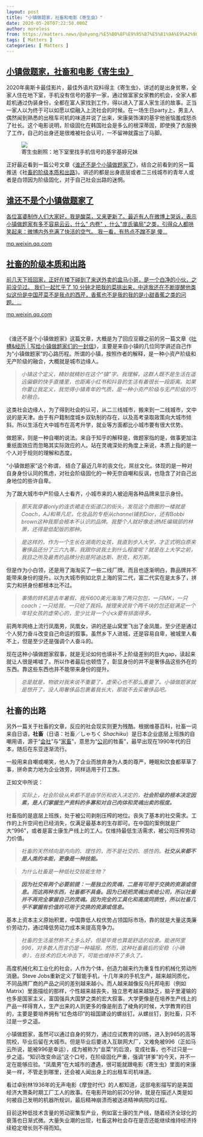 ```yaml
---
layout: post
title: "小镇做题家，社畜和电影《寄生虫》"
date: 2020-05-28T07:22:58.000Z
author: moreless
from: https://matters.news/@ahyong/%E5%B0%8F%E9%95%87%E5%81%9A%E9%A2%98%E5%AE%B6-%E7%A4%BE%E7%95%9C%E5%92%8C%E7%94%B5%E5%BD%B1-%E5%AF%84%E7%94%9F%E8%99%AB-bafyreic7ktc65ys2jyssdr7xtyvaxgbzejxoxcroytfkz23dbjpiyirdha
tags: [ Matters ]
categories: [ Matters ]
---
```

<!--1590650578000-->
[小镇做题家，社畜和电影《寄生虫》](https://matters.news/@ahyong/%E5%B0%8F%E9%95%87%E5%81%9A%E9%A2%98%E5%AE%B6-%E7%A4%BE%E7%95%9C%E5%92%8C%E7%94%B5%E5%BD%B1-%E5%AF%84%E7%94%9F%E8%99%AB-bafyreic7ktc65ys2jyssdr7xtyvaxgbzejxoxcroytfkz23dbjpiyirdha)
------

<div>
<p>2020年奥斯卡最佳影片，最佳外语片双料得主《寄生虫》，讲述的是出身贫寒，全家人住在地下室，手机没有信号的基宇一家，通过做富家女家教的机会，全家人都趁机通过伪装身份，全都在富人家找到工作，得以进入了富人家生活的故事。正当一家人以为终于可以如愿以偿融入上流社会的时候。在一场生日party上，男主人偶然闻到熟悉的出租车司机的味道并说了出来，宋康昊饰演的基宇他爸恼羞成怒杀了社长。这个电影说明，阶级固化在韩国社会是多么的根深蒂固，即使换了衣服换了工作，自己的出身还是很难被社会认可，一不留神就露出了马脚。</p><figure class="image"><img src="https://assets.matters.news/embed/c4726086-24b2-4c02-b4d4-b9860a98715e.jpeg" data-asset-id="c4726086-24b2-4c02-b4d4-b9860a98715e" referrerpolicy="no-referrer"><figcaption><span>寄生虫剧照：地下室里找手机信号的基宇基婷兄妹</span></figcaption></figure><p>正好最近看到一篇公号文章《<a href="https://mp.weixin.qq.com/s?__biz=MzAwOTA4MDA4Mw==&mid=2247483672&idx=1&sn=866a5383d089c67745a69fd87f9013b9&chksm=9b645d64ac13d472c6e6c79d1bdfa99d489da42e74175a91871d217640fe3d3a29fcd1c212f8&mpshare=1&scene=1&srcid=&sharer_sharetime=1590508476029&sharer_shareid=3e88cd9408b56f95efa61fc80214c8b6&exportkey=Aghy4i2H9jyG7KIHmVHDx14%3D&pass_ticket=ROF357eIP4hQVuWx%2BYaoFHT8pOtjtpFnN3sQDfzGEG8%3D#rd" target="_blank">谁还不是个小镇做题家了</a>》，结合之前看到的另一篇推送《社<a href="https://mp.weixin.qq.com/s?__biz=MzI5NjQ4OTI1NA==&mid=2247484050&idx=1&sn=21b226ffb7752435c643623647becbfb&chksm=ec42dadbdb3553cd86a83fbad299afb8dc5d68e713be37ca4d0cefd07f6fbee8464f5b210031&mpshare=1&scene=1&srcid=0525BPY0K14jom0uDQbXDSSS&sharer_sharetime=1590533621693&sharer_shareid=f467668849c8544e583567bf8a259f31&exportkey=Ar2jdD3AczDlB41eZ%2FvFTnM%3D&pass_ticket=ROF357eIP4hQVuWx%2BYaoFHT8pOtjtpFnN3sQDfzGEG8%3D#rd" target="_blank">畜的阶级本质和出路</a>》。讲述的都是出身底层或者二三线城市的青年人或者是白领因为阶级固化，对于自己社会出路的迷惘。</p><h2><a href="https://mp.weixin.qq.com/s?__biz=MzAwOTA4MDA4Mw==&mid=2247483672&idx=1&sn=866a5383d089c67745a69fd87f9013b9&chksm=9b645d64ac13d472c6e6c79d1bdfa99d489da42e74175a91871d217640fe3d3a29fcd1c212f8&mpshare=1&scene=1&srcid=&sharer_sharetime=1590508476029&sharer_shareid=3e88cd9408b56f95efa61fc80214c8b6&exportkey=Aghy4i2H9jyG7KIHmVHDx14%3D&pass_ticket=ROF357eIP4hQVuWx%2BYaoFHT8pOtjtpFnN3sQDfzGEG8%3D#rd" target="_blank">谁还不是个小镇做题家了</a></h2><p><a href="https://mp.weixin.qq.com/s?__biz=MzAwOTA4MDA4Mw==&mid=2247483672&idx=1&sn=866a5383d089c67745a69fd87f9013b9&chksm=9b645d64ac13d472c6e6c79d1bdfa99d489da42e74175a91871d217640fe3d3a29fcd1c212f8&mpshare=1&scene=1&srcid=&sharer_sharetime=1590508476029&sharer_shareid=3e88cd9408b56f95efa61fc80214c8b6&exportkey=Aghy4i2H9jyG7KIHmVHDx14%3D&pass_ticket=ROF357eIP4hQVuWx%2BYaoFHT8pOtjtpFnN3sQDfzGEG8%3D#rd" target="_blank">各位富婆制作人们大家好，我是酸菜，又来更新了。最近有人在微博上哭诉，表示小镇做题家有多不容易云云，什么" 内卷" ，什么"庞氏骗局"之类，引得众人都哄笑起来：微博内外充满了快活的空气。 我一看，有热点不蹭不是 傻…</a></p><p><a href="https://mp.weixin.qq.com/s?__biz=MzAwOTA4MDA4Mw==&mid=2247483672&idx=1&sn=866a5383d089c67745a69fd87f9013b9&chksm=9b645d64ac13d472c6e6c79d1bdfa99d489da42e74175a91871d217640fe3d3a29fcd1c212f8&mpshare=1&scene=1&srcid=&sharer_sharetime=1590508476029&sharer_shareid=3e88cd9408b56f95efa61fc80214c8b6&exportkey=Aghy4i2H9jyG7KIHmVHDx14%3D&pass_ticket=ROF357eIP4hQVuWx%2BYaoFHT8pOtjtpFnN3sQDfzGEG8%3D#rd" target="_blank">mp.weixin.qq.com</a></p><h2><a href="https://mp.weixin.qq.com/s?__biz=MzI5NjQ4OTI1NA==&mid=2247484050&idx=1&sn=21b226ffb7752435c643623647becbfb&chksm=ec42dadbdb3553cd86a83fbad299afb8dc5d68e713be37ca4d0cefd07f6fbee8464f5b210031&mpshare=1&scene=1&srcid=0525BPY0K14jom0uDQbXDSSS&sharer_sharetime=1590533621693&sharer_shareid=f467668849c8544e583567bf8a259f31&exportkey=Ar2jdD3AczDlB41eZ%2FvFTnM%3D&pass_ticket=ROF357eIP4hQVuWx%2BYaoFHT8pOtjtpFnN3sQDfzGEG8%3D#rd" target="_blank">社畜的阶级本质和出路</a></h2><p><a href="https://mp.weixin.qq.com/s?__biz=MzI5NjQ4OTI1NA==&mid=2247484050&idx=1&sn=21b226ffb7752435c643623647becbfb&chksm=ec42dadbdb3553cd86a83fbad299afb8dc5d68e713be37ca4d0cefd07f6fbee8464f5b210031&mpshare=1&scene=1&srcid=0525BPY0K14jom0uDQbXDSSS&sharer_sharetime=1590533621693&sharer_shareid=f467668849c8544e583567bf8a259f31&exportkey=Ar2jdD3AczDlB41eZ%2FvFTnM%3D&pass_ticket=ROF357eIP4hQVuWx%2BYaoFHT8pOtjtpFnN3sQDfzGEG8%3D#rd" target="_blank">前几天下班回家，正好在楼下碰到了来送外卖的盒马小哥，是一个白净的小伙，之前没见过。 我们一起忙乎了 10 分钟才把我的菜挑出来，中途我还在不断提醒他类似这份是中国芹菜不是我点的西芹，香蕉也不是我的我的是小甜香蕉之类的问题。…</a></p><p><a href="https://mp.weixin.qq.com/s?__biz=MzI5NjQ4OTI1NA==&mid=2247484050&idx=1&sn=21b226ffb7752435c643623647becbfb&chksm=ec42dadbdb3553cd86a83fbad299afb8dc5d68e713be37ca4d0cefd07f6fbee8464f5b210031&mpshare=1&scene=1&srcid=0525BPY0K14jom0uDQbXDSSS&sharer_sharetime=1590533621693&sharer_shareid=f467668849c8544e583567bf8a259f31&exportkey=Ar2jdD3AczDlB41eZ%2FvFTnM%3D&pass_ticket=ROF357eIP4hQVuWx%2BYaoFHT8pOtjtpFnN3sQDfzGEG8%3D#rd" target="_blank">mp.weixin.qq.com</a></p><p><br></p><p>《谁还不是个小镇做题家》这篇文章，大概是为了回应豆瓣之前的另一篇文章《<a href="https://www.douban.com/group/topic/177140856/?dt_dapp=1" target="_blank">吐槽&经历 | 写给小镇做题家们的一封信</a>》，主要是来自小镇的几位同学讲述自己作为“小镇做题家”的心路历程。所谓的小镇，按照作者的解释，是一种小资产阶级和无产阶级的融合，大概就是城市边缘人。</p><blockquote><em>小镇这个定义，精妙就精妙在这个“镇”字。我理解，这群人既不是生活在遥远偏僻的快手直播里，也距离小红书和抖音的生活有着很长一段距离。如果你要让我定义，我觉得小镇青年的气质，是一种小资产阶级与无产阶级的巧妙融合。</em></blockquote><p>这类社会边缘人，为了得到社会的认可，从二三线城市，搬来到一二线城市，文中说的是天津。由于有户籍制度城乡双轨制的存在，以及高考录取政策向大城市倾斜。所以生活在大中城市在高考升学，就业等方面都比小城市要有很大优势。</p><p>做题家，则是一种自嘲的说法。来自于知乎的解释是，做题家指的是，做事更加注重纸面效应而忽略其实际效应的人。站在灵魂深处的角度上来说，本质上指的是一个人对于规则的理解和态度。</p><p>“小镇做题家”这个称谓， 结合了最近几年的丧文化，屌丝文化。体现的是一种对自身身份认同的焦虑，对社会阶级固化的一种无奈自嘲和反讽，也隐含了对自己出身地位的些许自卑。</p><p>为了跟大城市中产阶级人士看齐，小城市来的人被迫用各种品牌来显示身份。</p><blockquote><em>那天我穿着only的连衣裙走在街道口的街头，发现这个商圈的一楼就是Coach，AJ和蒂凡尼，化妆品的专柜从channel铺到Dior，还有Bobbi brown这种我那会根本不认识的品牌。我整个人就好像走进ME编辑部的林萧，还得是低配版的那种。</em></blockquote><blockquote><em>是这样的，作为一个生长在湖南的女孩，我直到步入大学，才正式明白原来奢侈品还分了三六九等。我跟你说我土到什么程度呢？就是在上大学之前，我目之所及最贵的品牌分别是阿迪达斯、耐克，和万斯。</em></blockquote><p>但是作为小白领，还是用了海淘买了一些二线厂牌。而且也逐渐明白，靠品牌并不能带来身份的提升。以为大城市例如北京上海的官二代，富二代实在是太多了，拼实力和拼身份都根本比不过。</p><blockquote><em>事情的转机是去年暑假，我斥600美元海淘了两只包包，一只MK，一只coach；一只给我，一只给了我妈。按理来说背个两千块的包还挺满足一个年轻女孩的虚荣心的，至少比背一个小ck要有排面得多。</em></blockquote><p>前两年网络上流行凤凰男，凤凰女，讲的还是山窝里飞出了金凤凰，至少还是通过个人努力奋斗改变自己命运的叙事。虽然乡下人进城，还是容易自卑，被城里人看不上，但是至少还是强调个人奋斗的。</p><p>现在这种小镇做题家叙事，就是无论如何也填补不上阶级差别的巨大gap，读起来就让人很是唏嘘了。所以作者最后也顿悟了，彰显身份的并不是奢侈品这些外在的东西。靠这些东西也并不能带来身份的提升。</p><blockquote><em>总是就是，物欲对我来说不重要了，虚荣心也不那么重要了。小镇做题家就是想开了，没人用奢侈品包裹着我长大，那就不去买奢侈品吧。</em></blockquote><h2>社畜的出路</h2><p>另外一篇关于社畜的文章，反应的社会现实则更为残酷。根据维基百科，社畜一词来自日语，<strong>社畜</strong>（日语：社畜／しゃちく <em>Shachiku</em>）是日本企业底层上班族的自嘲用语，源于“<a href="https://zh.wikipedia.org/wiki/%E4%BC%9A%E7%A4%BE" target="_blank">会社</a>”与“<a href="https://zh.wikipedia.org/wiki/%E5%AE%B6%E7%95%9C" target="_blank">家畜</a>”，意思为“<a href="https://zh.wikipedia.org/wiki/%E5%85%AC%E5%8F%B8" target="_blank">公司</a>的牲畜”，最早出现在1990年代的日本，随后在东亚逐渐流行。</p><p>一般用来自嘲或嘲笑，他人为了企业而放弃身为人类的尊严，睡眠和饮食都草草了事，拼命卖力地为企业效劳，同样适用于打工族。</p><p>正如文中所说：</p><blockquote><em>实际上，社会阶级从来都不是由学历和收入决定的，</em><strong><em>社会阶级的根本决定因素，是人们掌握生产资料的多寡和对自己肉体和灵魂出卖的程度。</em></strong></blockquote><p>社畜指的是底层上班族，处于被公司剥削压榨的地位。丧失了基本的社交需求。工作的上升空间也已经消失，仅满足最基本的生存即可。在中国的案例就是广大“996”，或者是富士康生产线上的工人。仅维持最低生活需求，被公司压榨劳动力价值。</p><blockquote><em>社畜的天然倾向是内向的、理性的，而不是社交的、感性的。</em><strong><em>社交从来都不是人类的本能，更像是一种技能。</em></strong></blockquote><blockquote><em>为什么社畜是一种低社交技能生物？</em></blockquote><blockquote><strong><em>因为社交有两个必要前提：一是独立的灵魂，二是有可用于交换的资源或信息。而这两种东西，社畜都不具备。因为已经把灵魂出卖给公司，所以社畜并不再完全掌握自己的灵魂。因为完全的工具化和高度同质性，所以社畜几乎不掌握有价值的可用于交换的资源或信息。</em></strong></blockquote><p>基本上资本主义原始积累，中国靠低人权优势占领国际市场，靠的就是大量这类廉价劳动力，通过降低劳动力成本来提高竞争力。</p><blockquote><em>社畜的生活虽然称不上多么好，但是毕竟也算是舒适的奴隶。能进阿里996，对多数人而言仍是一种福报。然而，这种社畜最后的安稳（小确幸），在技术的巨大冲击下，可能也维持不了多久了。</em></blockquote><p>高度机械化和工业化的社会，人作为个体，创造力越来约为重复性的机械化劳动所消磨。Steve Jobs重新定义了智能手机，十几年来的手机生产，越来越同质化，不同品牌厂商的产品之间的差别越来越小。而人越来越像反乌托邦电影（例如Matrix）里面描绘的那样，个性越来越丧失，独立思考越来越缺乏，脑子里灌输的也多是国家主义，富国强兵大国梦之类的宏大叙事。大学更像是在培养生产线上的产品一样得育人，生产出来的人则更多的像是削去了棱角的时候，大学教育的目的，主要是要培养拥有“红色烙印”的祖国建设的螺丝钉。从螺丝钉，到社畜，只不过是一步之遥。</p><p>小镇做题家，虽然可以通过自身的努力，通过应试教育的训练，进入到985的高等院校，毕业后留在大城市。但是毕业后要进入互联网大厂，又难免被996（正如马云所说，能被996是幸运），成为被称为“韭菜”的后浪，变成社畜，也不过只是一步之遥。“知识改变命运”这个口号，在阶级固化严重，强调“拼爹”的今天，并不一定在能够应验。“凤凰男”在大城市的遭遇，很可能就跟电影《寄生虫》里面的宋康昊一样，不管走到哪里，还会被人闻出身上的出租车司机味道。</p><p>看过卓别林1936年的无声电影《摩登时代》的人都知道，这部电影描写的是美国经济大萧条时期工厂工人的故事。在电影开始的前20分钟，就是在描述人类是如何被自己发明的机器所规训，最后精神崩溃而被送进精神病院的过程。</p><p>目前这种低技术含量的劳动密集型产业，例如富士康的生产线，随着经济全球化的衰落也日渐式微。大量失业潮的出现，社畜这种社会存在是否还能继续维持经济持续稳定增长则不得而知。</p>
</div>
